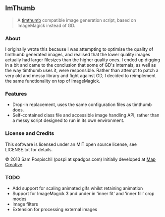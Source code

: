 ## ImThumb

> A [timthumb](http://www.binarymoon.co.uk/projects/timthumb/) compatible image generation script, based on ImageMagick instead of GD.

### About

I originally wrote this because I was attempting to optimise the quality of timthumb generated images, and realised that the lower quality images actually had larger filesizes than the higher quality ones. I ended up digging in a bit and came to the conclusion that some of GD's internals, as well as the way timthumb uses it, were responsible. Rather than attempt to patch a very old and messy library and fight against GD, I decided to reimplement the same functionality on top of ImageMagick.

### Features

* Drop-in replacement, uses the same configuration files as timthumb does.
* Self-contained class file and accessible image handling API, rather than a messy script designed to run in its own environment.

### License and Credits

This software is licensed under an MIT open source license, see LICENSE.txt for details.

&copy; 2013 Sam Pospischil (pospi at spadgos.com)
Initially developed at [Map Creative](http://mapcreative.com.au).

### TODO

* Add support for scaling animated gifs whilst retaining animation
* Support for ImageMagick 3 and under in 'inner fit' and 'inner fill' crop modes
* Image filters
* Extension for processing external images

